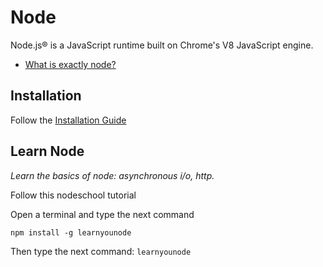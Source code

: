 # Node

Node.js® is a JavaScript runtime built on Chrome's V8 JavaScript engine.
- [What is exactly node?](https://www.freecodecamp.org/news/what-exactly-is-node-js-ae36e97449f5/)

## Installation

Follow the [Installation Guide](https://nodejs.org/es/download/package-manager/)


## Learn Node
*Learn the basics of node: asynchronous i/o, http.*

Follow this nodeschool tutorial

Open a terminal and type the next command
```
npm install -g learnyounode
```

Then type the next command: `learnyounode`
